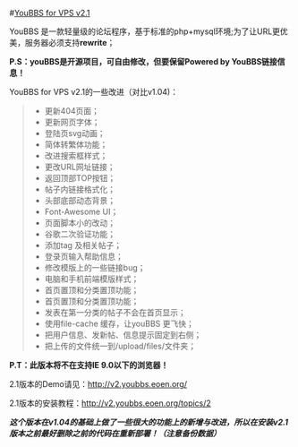 #[YouBBS for VPS v2.1](http://v2.youbbs.eoen.org/)

YouBBS 是一款轻量级的论坛程序，基于标准的php+mysql环境;为了让URL更优美，服务器必须支持**rewrite**；

**P.S：youBBS是开源项目，可自由修改，但要保留Powered by YouBBS链接信息！**

YouBBS for VPS v2.1的一些改进（对比v1.04)：
> * 更新404页面；
> * 更新网页字体；
> * 登陆页svg动画；
> * 简体转繁体功能；
> * 改进搜索框样式；
> * 更改URL网址链接；
> * 返回顶部TOP按钮；
> * 帖子内链接格式化；
> * 头部底部动态背景；
> * Font-Awesome UI；
> * 页面脚本小的改动；
> * 谷歌二次验证功能；
> * 添加tag 及相关帖子；
> * 登录页输入帮助信息；
> * 修改模版上的一些链接bug；
> * 电脑和手机前端模版样式；
> * 首页置顶和分类置顶功能；
> * 首页置顶和分类置顶功能；
> * 发表在第一分类的帖子不会在首页显示；
> * 使用file-cache 缓存，让youBBS 更飞快；
> * 把用户信息、发新帖、信息提示固定到右侧；
> * 把上传的文件统一到/upload/files/文件夹；

**P.T：此版本将不在支持IE 9.0以下的浏览器！**

2.1版本的Demo请见：http://v2.youbbs.eoen.org/

2.1版本的安装教程：http://v2.youbbs.eoen.org/topics/2

***这个版本在v1.04的基础上做了一些很大的功能上的新增与改进，所以在安装v2.1版本之前最好删除之前的代码在重新部署！（注意备份数据）***
